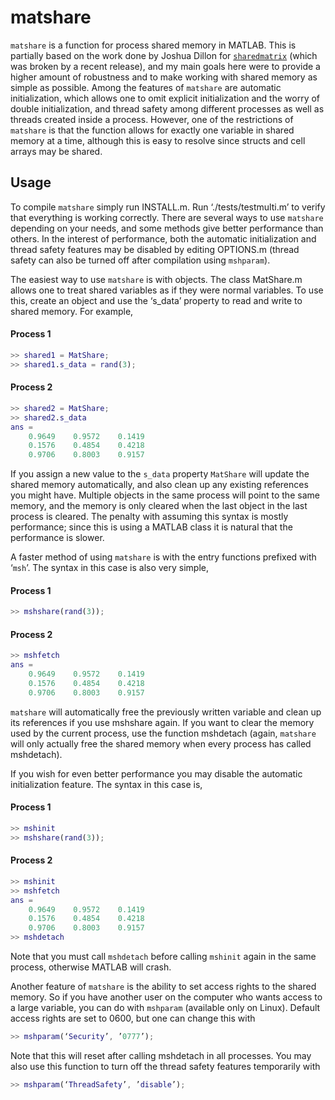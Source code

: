 # matshare
`matshare` is a function for process shared memory in MATLAB. This is partially based on the work done by Joshua Dillon for [`sharedmatrix`](https://www.mathworks.com/matlabcentral/fileexchange/28572-sharedmatrix) (which was broken by a recent release), and my main goals here were to provide a higher amount of robustness and to make working with shared memory as simple as possible. Among the features of `matshare` are automatic initialization, which allows one to omit explicit initialization and the worry of double initialization, and thread safety among different processes as well as threads created inside a process. However, one of the restrictions of `matshare` is that the function allows for exactly one variable in shared memory at a time, although this is easy to resolve since structs and cell arrays may be shared.

## Usage
To compile `matshare` simply run INSTALL.m. Run ‘./tests/testmulti.m’ to verify that everything is working correctly. There are several ways to use `matshare` depending on your needs, and some methods give better performance than others. In the interest of performance, both the automatic initialization and thread safety features may be disabled by editing OPTIONS.m (thread safety can also be turned off after compilation using `mshparam`).


 The easiest way to use `matshare` is with objects. The class MatShare.m allows one to treat shared variables as if they were normal variables. To use this, create an object and use the ‘s_data’ property to read and write to shared memory. For example,

#### Process 1
```matlab
>> shared1 = MatShare;
>> shared1.s_data = rand(3);
```
#### Process 2
```matlab
>> shared2 = MatShare;
>> shared2.s_data
ans =
    0.9649    0.9572    0.1419
    0.1576    0.4854    0.4218
    0.9706    0.8003    0.9157
```

If you assign a new value to the `s_data` property `MatShare` will update the shared memory automatically, and also clean up any existing references you might have. Multiple objects in the same process will point to the same memory, and the memory is only cleared when the last object in the last process is cleared. The penalty with assuming this syntax is mostly performance; since this is using a  MATLAB class it is natural that the performance is slower.


A faster method of using `matshare` is with the entry functions prefixed with ‘`msh`’. The syntax in this case is also very simple, 

#### Process 1
```matlab
>> mshshare(rand(3));
```
#### Process 2
```matlab
>> mshfetch
ans =
    0.9649    0.9572    0.1419
    0.1576    0.4854    0.4218
    0.9706    0.8003    0.9157
```

`matshare` will automatically free the previously written variable and clean up its references if you use mshshare again. If you want to clear the memory used by the current process, use the function mshdetach (again, `matshare` will only actually free the shared memory when every process has called mshdetach).


If you wish for even better performance you may disable the automatic initialization feature. The syntax in this case is, 

#### Process 1
```matlab
>> mshinit
>> mshshare(rand(3));
```
#### Process 2
```matlab
>> mshinit
>> mshfetch
ans =
    0.9649    0.9572    0.1419
    0.1576    0.4854    0.4218
    0.9706    0.8003    0.9157
>> mshdetach
```
Note that you must call `mshdetach` before calling `mshinit` again in the same process, otherwise MATLAB will crash.


Another feature of `matshare` is the ability to set access rights to the shared memory. So if you have another user on the computer who wants access to a large variable, you can do with `mshparam` (available only on Linux). Default access rights are set to 0600, but one can change this with 
```matlab
>> mshparam(‘Security’, ’0777’);
```
Note that this will reset after calling mshdetach in all processes. You may also use this function to turn off the thread safety features temporarily with 
```matlab
>> mshparam(‘ThreadSafety’, ’disable’);
```